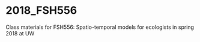 # 2018_FSH556
Class materials for FSH556: Spatio-temporal models for ecologists in spring 2018 at UW
